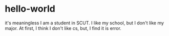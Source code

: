 # hello-world
it's meaningless
I am a student in SCUT. I like my school, but I don't like my major. At first, I think I don't like cs, but, I find it is error.
